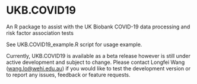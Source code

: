 # UKB.COVID19
An R package to assist with the UK Biobank COVID-19 data processing and risk factor association tests

See UKB.COVID19_example.R script for usage example.

Currently, UKB.COVID19 is available as a beta release however is still under active development and subject to change. Please contact Longfei Wang (wang.lo@wehi.edu.au) if you would like to test the development version or to report any issues, feedback or feature requests.

